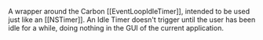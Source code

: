 A wrapper around the Carbon [[EventLoopIdleTimer]], intended to be used just like an [[NSTimer]]. An Idle Timer doesn't trigger until the user has been idle for a while, doing nothing in the GUI of the current application.
